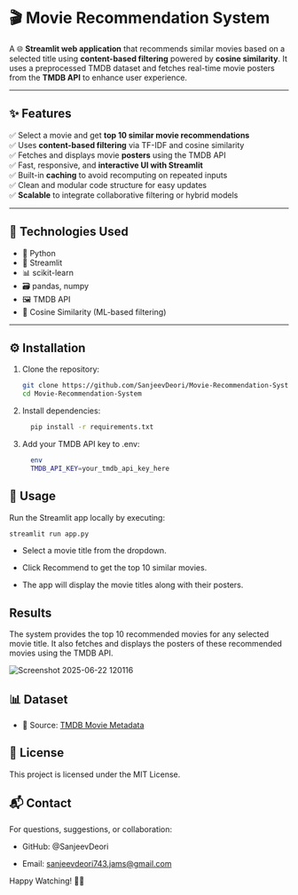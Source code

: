 # 🎬 Movie Recommendation System

A 🌐 **Streamlit web application** that recommends similar movies based on a selected title using **content-based filtering** powered by **cosine similarity**. It uses a preprocessed TMDB dataset and fetches real-time movie posters from the **TMDB API** to enhance user experience.

---

## ✨ Features

✅ Select a movie and get **top 10 similar movie recommendations**  
✅ Uses **content-based filtering** via TF-IDF and cosine similarity  
✅ Fetches and displays movie **posters** using the TMDB API  
✅ Fast, responsive, and **interactive UI with Streamlit**  
✅ Built-in **caching** to avoid recomputing on repeated inputs  
✅ Clean and modular code structure for easy updates  
✅ **Scalable** to integrate collaborative filtering or hybrid models

---

## 🧰 Technologies Used

- 🐍 Python  
- 🎈 Streamlit  
- 📊 scikit-learn  
- 🗃 pandas, numpy  
- 🖼 TMDB API  
- 🧠 Cosine Similarity (ML-based filtering)

---

## ⚙️ Installation

1. Clone the repository:  
   ```bash
   git clone https://github.com/SanjeevDeori/Movie-Recommendation-System.git
   cd Movie-Recommendation-System
   ```
2. Install dependencies:
   ```bash
     pip install -r requirements.txt
   ```
3. Add your TMDB API key to .env:
   ```bash
     env
     TMDB_API_KEY=your_tmdb_api_key_here
   ```

## 🚀 Usage
Run the Streamlit app locally by executing:

```bash
streamlit run app.py
```
- Select a movie title from the dropdown.

- Click Recommend to get the top 10 similar movies.

- The app will display the movie titles along with their posters.

## Results

The system provides the top 10 recommended movies for any selected movie title. It also fetches and displays the posters of these recommended movies using the TMDB API.

![Screenshot 2025-06-22 120116](https://github.com/user-attachments/assets/ad082d15-bf73-4e92-837c-e78374975028)

## 📊 Dataset
- 📁 Source: [TMDB Movie Metadata](https://www.kaggle.com/datasets/tmdb/tmdb-movie-metadata)



## 📄 License
This project is licensed under the MIT License.

## 📬 Contact
For questions, suggestions, or collaboration:
- GitHub: @SanjeevDeori

- Email: sanjeevdeori743.jams@gmail.com

Happy Watching! 🎥🍿

